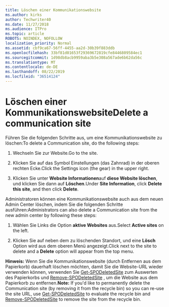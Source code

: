 ```yaml
---
title: Löschen einer Kommunikationswebsite
ms.author: kirks
author: Techwriter40
ms.date: 11/27/2018
ms.audience: ITPro
ms.topic: article
ROBOTS: NOINDEX, NOFOLLOW
localization_priority: Normal
ms.assetid: cbf9ca67-56ff-4455-aa2d-30b39f883ddb
ms.openlocfilehash: 33bf81d01653f29369672819cfe8446809584ec1
ms.sourcegitcommit: 1d98db8acb9959aba3b5e308a567ade6b62da56c
ms.translationtype: MT
ms.contentlocale: de-DE
ms.lasthandoff: 08/22/2019
ms.locfileid: "36514124"
---
```

# <a name="delete-a-communication-site"></a><span data-ttu-id="a87a6-102">Löschen einer Kommunikationswebsite</span><span class="sxs-lookup"><span data-stu-id="a87a6-102">Delete a communication site</span></span>

<span data-ttu-id="a87a6-103">Führen Sie die folgenden Schritte aus, um eine Kommunikationswebsite zu löschen:</span><span class="sxs-lookup"><span data-stu-id="a87a6-103">To delete a Communication site, do the following steps:</span></span> 
  
1. <span data-ttu-id="a87a6-104">Wechseln Sie zur Website.</span><span class="sxs-lookup"><span data-stu-id="a87a6-104">Go to the site.</span></span> 
  
2. <span data-ttu-id="a87a6-105">Klicken Sie auf das Symbol Einstellungen (das Zahnrad) in der oberen rechten Ecke.</span><span class="sxs-lookup"><span data-stu-id="a87a6-105">Click the Settings icon (the gear) in the upper right.</span></span> 
  
3. <span data-ttu-id="a87a6-106">Klicken Sie unter **Website Informationen**auf **diese Website löschen**, und klicken Sie dann auf **Löschen**.</span><span class="sxs-lookup"><span data-stu-id="a87a6-106">Under **Site Information**, click **Delete this site**, and then click **Delete**.</span></span> 
  
<span data-ttu-id="a87a6-107">Administratoren können eine Kommunikationswebsite auch aus dem neuen Admin Center löschen, indem Sie die folgenden Schritte ausführen:</span><span class="sxs-lookup"><span data-stu-id="a87a6-107">Administrators can also delete a Communication site from the new admin center by following these steps:</span></span> 
  
1. <span data-ttu-id="a87a6-108">Wählen Sie Links die Option **aktive Websites** aus.</span><span class="sxs-lookup"><span data-stu-id="a87a6-108">Select **Active sites** on the left.</span></span> 
  
2. <span data-ttu-id="a87a6-109">Klicken Sie auf neben dem zu löschenden Standort, und eine **Lösch** Option wird aus dem oberen Menü angezeigt.</span><span class="sxs-lookup"><span data-stu-id="a87a6-109">Click next to the site to delete and a **Delete** option will appear from the top menu.</span></span> 
  
 <span data-ttu-id="a87a6-110">**Hinweis:** Wenn Sie die Kommunikationswebsite (durch Entfernen aus dem Papierkorb) dauerhaft löschen möchten, damit Sie die Website-URL wieder verwenden können, verwenden Sie [Get-SPODeletedSite](https://aka.ms/Get-SPODeletedSite) zum Auswerten des Papierkorbs und [Remove-SPODeletedSite](https://aka.ms/Remove-SPODeletedSite) , um die Website aus dem Papierkorb zu entfernen.</span><span class="sxs-lookup"><span data-stu-id="a87a6-110">**Note:** If you'd like to permanently delete the Communication site (by removing it from the recycle bin) so you can re-use the site URL, use [Get-SPODeletedSite](https://aka.ms/Get-SPODeletedSite) to evaluate the recycle bin and [Remove-SPODeletedSite](https://aka.ms/Remove-SPODeletedSite) to remove the site from the recycle bin.</span></span> 
  

